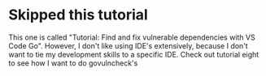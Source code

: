 # Skipped this tutorial

This one is called "Tutorial: Find and fix vulnerable dependencies with VS Code Go". However, I don't like using IDE's extensively, because I don't want to tie my development skills to a specific IDE. Check out tutorial eight to see how I want to do govulncheck's